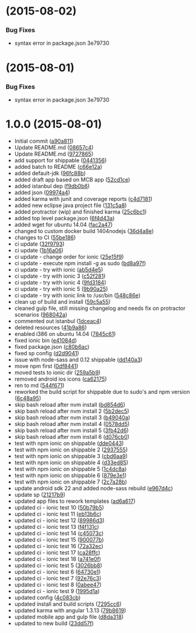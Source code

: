 <a name=""></a>
#  (2015-08-02)


### Bug Fixes

* syntax error in package.json 3e79730



<a name=""></a>
#  (2015-08-01)


### Bug Fixes

* syntax error in package.json 3e79730



<a name="1.0.0"></a>
# 1.0.0 (2015-08-01)


* Initial commit
 ([a90a811](https://github.com/yafraorg/yafra-mobile/commit/a90a811))
* Update README.md
 ([08657c4](https://github.com/yafraorg/yafra-mobile/commit/08657c4))
* Update README.md
 ([9727865](https://github.com/yafraorg/yafra-mobile/commit/9727865))
* add support for shippable
 ([0441356](https://github.com/yafraorg/yafra-mobile/commit/0441356))
* added batch to README
 ([c66e12a](https://github.com/yafraorg/yafra-mobile/commit/c66e12a))
* added default-jdk
 ([96fc88b](https://github.com/yafraorg/yafra-mobile/commit/96fc88b))
* added draft app based on MCB app
 ([52cd1ce](https://github.com/yafraorg/yafra-mobile/commit/52cd1ce))
* added istanbul dep
 ([f9db0b6](https://github.com/yafraorg/yafra-mobile/commit/f9db0b6))
* added json
 ([09974a4](https://github.com/yafraorg/yafra-mobile/commit/09974a4))
* added karma with junit and coverage reports
 ([c4d7181](https://github.com/yafraorg/yafra-mobile/commit/c4d7181))
* added new eclipse java project file
 ([131c5a8](https://github.com/yafraorg/yafra-mobile/commit/131c5a8))
* added protractor (wip) and finished karma
 ([25c6bc1](https://github.com/yafraorg/yafra-mobile/commit/25c6bc1))
* added top level package.json
 ([6f4d43a](https://github.com/yafraorg/yafra-mobile/commit/6f4d43a))
* added wget for ubuntu 14.04
 ([fac2a47](https://github.com/yafraorg/yafra-mobile/commit/fac2a47))
* changed to custom docker build 1404nodejs
 ([36d4a8e](https://github.com/yafraorg/yafra-mobile/commit/36d4a8e))
* changes to CI
 ([55be186](https://github.com/yafraorg/yafra-mobile/commit/55be186))
* ci update
 ([32f9793](https://github.com/yafraorg/yafra-mobile/commit/32f9793))
* ci update
 ([1b16a06](https://github.com/yafraorg/yafra-mobile/commit/1b16a06))
* ci update - change order for ionic
 ([25e15f9](https://github.com/yafraorg/yafra-mobile/commit/25e15f9))
* ci update - execute npm install -g as sudo
 ([bd8a97f](https://github.com/yafraorg/yafra-mobile/commit/bd8a97f))
* ci update - try with ionic
 ([ab5d4e5](https://github.com/yafraorg/yafra-mobile/commit/ab5d4e5))
* ci update - try with ionic 3
 ([c52f281](https://github.com/yafraorg/yafra-mobile/commit/c52f281))
* ci update - try with ionic 4
 ([9fd3184](https://github.com/yafraorg/yafra-mobile/commit/9fd3184))
* ci update - try with ionic 5
 ([9b90a25](https://github.com/yafraorg/yafra-mobile/commit/9b90a25))
* ci update - try with ionic link to /usr/bin
 ([548c86e](https://github.com/yafraorg/yafra-mobile/commit/548c86e))
* clean up of build and install
 ([59c5a55](https://github.com/yafraorg/yafra-mobile/commit/59c5a55))
* cleaned gulp file, still missing changelog and needs fix on protractor scenarios
 ([968042a](https://github.com/yafraorg/yafra-mobile/commit/968042a))
* commented out istanbul
 ([1dceac4](https://github.com/yafraorg/yafra-mobile/commit/1dceac4))
* deleted resources
 ([41b9a86](https://github.com/yafraorg/yafra-mobile/commit/41b9a86))
* enabled i386 on ubuntu 14.04
 ([7845c61](https://github.com/yafraorg/yafra-mobile/commit/7845c61))
* fixed ionic bin
 ([e41084d](https://github.com/yafraorg/yafra-mobile/commit/e41084d))
* fixed package.json
 ([c80b6ac](https://github.com/yafraorg/yafra-mobile/commit/c80b6ac))
* fixed sp config
 ([d2d9041](https://github.com/yafraorg/yafra-mobile/commit/d2d9041))
* issue with node-sass and 0.12 shippable
 ([dd140a3](https://github.com/yafraorg/yafra-mobile/commit/dd140a3))
* move npm first
 ([0df8441](https://github.com/yafraorg/yafra-mobile/commit/0df8441))
* moved tests to ionic dir
 ([259a5b9](https://github.com/yafraorg/yafra-mobile/commit/259a5b9))
* removed android ios icons
 ([ca62175](https://github.com/yafraorg/yafra-mobile/commit/ca62175))
* ren to md
 ([544f671](https://github.com/yafraorg/yafra-mobile/commit/544f671))
* reworked the build script for shippable due to sudo's and npm version
 ([6c48a95](https://github.com/yafraorg/yafra-mobile/commit/6c48a95))
* skip bash reload after nvm install
 ([bd854d6](https://github.com/yafraorg/yafra-mobile/commit/bd854d6))
* skip bash reload after nvm install 2
 ([5b2dec5](https://github.com/yafraorg/yafra-mobile/commit/5b2dec5))
* skip bash reload after nvm install 3
 ([b49040a](https://github.com/yafraorg/yafra-mobile/commit/b49040a))
* skip bash reload after nvm install 4
 ([0578dd5](https://github.com/yafraorg/yafra-mobile/commit/0578dd5))
* skip bash reload after nvm install 5
 ([3fb42d6](https://github.com/yafraorg/yafra-mobile/commit/3fb42d6))
* skip bash reload after nvm install 6
 ([d076cb0](https://github.com/yafraorg/yafra-mobile/commit/d076cb0))
* test with npm ionic on shippable
 ([dde0443](https://github.com/yafraorg/yafra-mobile/commit/dde0443))
* test with npm ionic on shippable 2
 ([2937555](https://github.com/yafraorg/yafra-mobile/commit/2937555))
* test with npm ionic on shippable 3
 ([cbd6aa9](https://github.com/yafraorg/yafra-mobile/commit/cbd6aa9))
* test with npm ionic on shippable 4
 ([d33ed85](https://github.com/yafraorg/yafra-mobile/commit/d33ed85))
* test with npm ionic on shippable 5
 ([1c4dc8a](https://github.com/yafraorg/yafra-mobile/commit/1c4dc8a))
* test with npm ionic on shippable 6
 ([879e3e1](https://github.com/yafraorg/yafra-mobile/commit/879e3e1))
* test with npm ionic on shippable 7
 ([2c7a28b](https://github.com/yafraorg/yafra-mobile/commit/2c7a28b))
* update android sdk 22 and added node-sass rebuild
 ([e967d4c](https://github.com/yafraorg/yafra-mobile/commit/e967d4c))
* update sp
 ([21217b9](https://github.com/yafraorg/yafra-mobile/commit/21217b9))
* updated app files to rework templates
 ([ad6a617](https://github.com/yafraorg/yafra-mobile/commit/ad6a617))
* updated ci - ionic test 10
 ([50b79b5](https://github.com/yafraorg/yafra-mobile/commit/50b79b5))
* updated ci - ionic test 11
 ([eb13b6c](https://github.com/yafraorg/yafra-mobile/commit/eb13b6c))
* updated ci - ionic test 12
 ([89986d3](https://github.com/yafraorg/yafra-mobile/commit/89986d3))
* updated ci - ionic test 13
 ([f4f131c](https://github.com/yafraorg/yafra-mobile/commit/f4f131c))
* updated ci - ionic test 14
 ([c45073c](https://github.com/yafraorg/yafra-mobile/commit/c45073c))
* updated ci - ionic test 15
 ([900077b](https://github.com/yafraorg/yafra-mobile/commit/900077b))
* updated ci - ionic test 16
 ([72a32ec](https://github.com/yafraorg/yafra-mobile/commit/72a32ec))
* updated ci - ionic test 17
 ([ca28ffc](https://github.com/yafraorg/yafra-mobile/commit/ca28ffc))
* updated ci - ionic test 18
 ([a741e0f](https://github.com/yafraorg/yafra-mobile/commit/a741e0f))
* updated ci - ionic test 5
 ([3026bb8](https://github.com/yafraorg/yafra-mobile/commit/3026bb8))
* updated ci - ionic test 6
 ([64730e1](https://github.com/yafraorg/yafra-mobile/commit/64730e1))
* updated ci - ionic test 7
 ([92e76c3](https://github.com/yafraorg/yafra-mobile/commit/92e76c3))
* updated ci - ionic test 8
 ([0abee47](https://github.com/yafraorg/yafra-mobile/commit/0abee47))
* updated ci - ionic test 9
 ([1995d1a](https://github.com/yafraorg/yafra-mobile/commit/1995d1a))
* updated config
 ([4c083cb](https://github.com/yafraorg/yafra-mobile/commit/4c083cb))
* updated install and build scripts
 ([7295cc6](https://github.com/yafraorg/yafra-mobile/commit/7295cc6))
* updated karma with angular 1.3.13
 ([79b8619](https://github.com/yafraorg/yafra-mobile/commit/79b8619))
* updated mobile app and gulp file
 ([d8da318](https://github.com/yafraorg/yafra-mobile/commit/d8da318))
* updated to new build
 ([23dd57f](https://github.com/yafraorg/yafra-mobile/commit/23dd57f))



